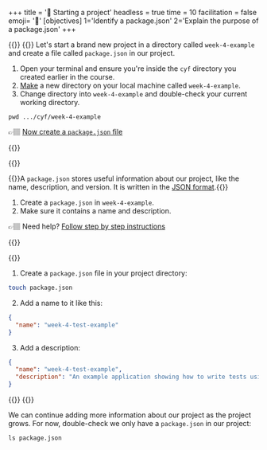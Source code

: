 +++
title = '🎒 Starting a project'
headless = true
time = 10
facilitation = false
emoji= '🧩'
[objectives]
    1='Identify a package.json'
    2='Explain the purpose of a package.json'
+++

{{<tabs name="Start Project">}}
{{<tab name="🕹️ Follow along">}}
Let's start a brand new project in a directory called `week-4-example` and create a file called `package.json` in our project.

1. Open your terminal and ensure you're inside the `cyf` directory you created earlier in the course.
1. [Make](https://man7.org/linux/man-pages/man1/mkdir.1.html) a new directory on your local machine called `week-4-example`.
1. Change directory into `week-4-example` and double-check your current working directory.

```console
pwd .../cyf/week-4-example
```

👉🏽 [Now create a `package.json` file](#start-project-1)

{{</tab>}}

{{<tab name="🕹️ Create a package.json">}}

{{<note type="tip" title="Package">}}A `package.json` stores useful information about our project, like the name, description, and version. It is written in the [JSON format](https://developer.mozilla.org/en-US/docs/Learn/JavaScript/Objects/JSON).{{</note>}}

1. Create a `package.json` in `week-4-example`.
1. Make sure it contains a name and description.

👉🏽 Need help? [Follow step by step instructions](#start-project-2)

{{</tab>}}

{{<tab name="👣 Step by step">}}

1. Create a `package.json` file in your project directory:

```zsh
touch package.json
```

2. Add a name to it like this:

```json
{
  "name": "week-4-test-example"
}
```

3. Add a description:

```json
{
  "name": "week-4-test-example",
  "description": "An example application showing how to write tests using the jest framework"
}
```

{{</tab>}}
{{</tabs>}}

We can continue adding more information about our project as the project grows. For now, double-check we only have a `package.json` in our project:

```console
ls package.json
```
